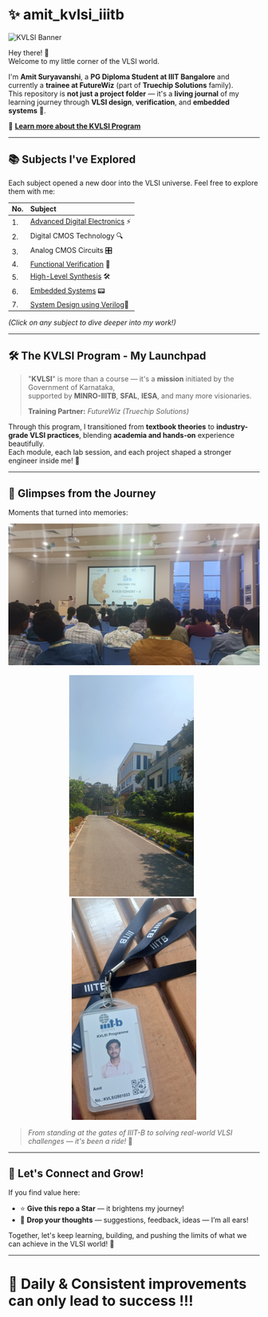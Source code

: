 # ✨ amit_kvlsi_iiitb  

![KVLSI Banner](https://kvlsi.iiitb.net/assets1/img/kdem/banner/KDEM_banner.jpg?v=1745833702)

Hey there! 👋  
Welcome to my little corner of the VLSI world.

I'm **Amit Suryavanshi**, a **PG Diploma Student at IIIT Bangalore** and currently a **trainee at FutureWiz** (part of **Truechip Solutions** family).  
This repository is **not just a project folder** — it's a **living journal** of my learning journey through **VLSI design**, **verification**, and **embedded systems** 🚀.  

🔗 **[Learn more about the KVLSI Program](https://kvlsi.iiitb.net/)**

---

## 📚 Subjects I've Explored  

Each subject opened a new door into the VLSI universe. Feel free to explore them with me:

| No. | Subject 
|:--|:-------------------------|
| 1. | [Advanced Digital Electronics](https://github.com/amitvsuryavanshi04/amit_kvlsi_iiitb/tree/main/FutureWiz_Daily_Verilog_Codes) ⚡
| 2. | Digital CMOS Technology 🔍
| 3. | Analog CMOS Circuits 🎛️
| 4. | [Functional Verification](https://github.com/amitvsuryavanshi04/amit_kvlsi_iiitb/tree/main/KVLS701-Functional%20Verification%20of%20SoCs) 🔎
| 5. | [High-Level Synthesis](https://github.com/amitvsuryavanshi04/amit_kvlsi_iiitb/tree/main/KVLS602-High%20Level%20Synthesis) 🛠️
| 6. | [Embedded Systems](https://github.com/amitvsuryavanshi04/amit_kvlsi_iiitb/tree/main/KVLS864-Embedded%20Systems%20Design) 📟
| 7. | [System Design using Verilog](https://github.com/amitvsuryavanshi04/amit_kvlsi_iiitb/tree/main/T2_24_25_system_design_using_verilog)🧠

*(Click on any subject to dive deeper into my work!)*

---

## 🛠 The KVLSI Program - My Launchpad  

> "**KVLSI**" is more than a course — it's a **mission** initiated by the Government of Karnataka,  
> supported by **MINRO-IIITB**, **SFAL**, **IESA**, and many more visionaries.  
>   
> **Training Partner:** *FutureWiz (Truechip Solutions)*

Through this program, I transitioned from **textbook theories** to **industry-grade VLSI practices**, blending **academia and hands-on** experience beautifully.  
Each module, each lab session, and each project shaped a stronger engineer inside me! 🌱

---

## 📸 Glimpses from the Journey  

Moments that turned into memories:

<div align="center">
    <img src="./Training_photos/Inaugal_day_2025_04_28.jpg" width="600px" /><br><br>
</div>

<div align="center">
    <img src="./Training_photos/iiitb_campus_2025_04_28.jpg" width="250px" style="margin-right: 10px;" />
    <img src="./Training_photos/id_card_2025_04_28.jpg" width="250px" />
</div>

> *From standing at the gates of IIIT-B to solving real-world VLSI challenges — it's been a ride!* 🎢

---

## 💬 Let's Connect and Grow!  

If you find value here:  
- ⭐ **Give this repo a Star** — it brightens my journey!  
- 💬 **Drop your thoughts** — suggestions, feedback, ideas — I’m all ears!

Together, let's keep learning, building, and pushing the limits of what we can achieve in the VLSI world! 🌟

---

# 🚀 Daily & Consistent improvements can only lead to success !!!
